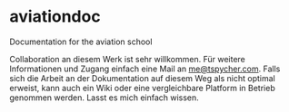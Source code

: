 aviationdoc
===========

Documentation for the aviation school

Collaboration an diesem Werk ist sehr willkommen. Für weitere Informationen und Zugang einfach eine Mail an me@tspycher.com.
Falls sich die Arbeit an der Dokumentation auf diesem Weg als nicht optimal erweist, kann auch ein Wiki oder eine vergleichbare Platform
in Betrieb genommen werden. Lasst es mich einfach wissen.
